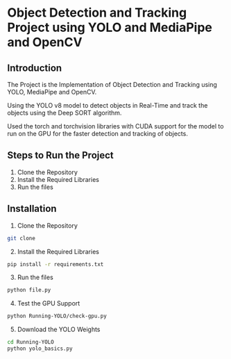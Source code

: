 # Object Detection and Tracking Project using YOLO and MediaPipe and OpenCV

## Introduction
The Project is the Implementation of Object Detection and Tracking using YOLO, MediaPipe and OpenCV.

Using the YOLO v8 model to detect objects in Real-Time and track the objects using the Deep SORT algorithm.

Used the torch and torchvision libraries with CUDA support for the model to run on the GPU for the faster detection and tracking of objects.

## Steps to Run the Project
1. Clone the Repository
2. Install the Required Libraries
3. Run the files

## Installation
1. Clone the Repository
```bash
git clone
```
2. Install the Required Libraries
```bash
pip install -r requirements.txt
```
3. Run the files
```bash
python file.py
```
4. Test the GPU Support
```bash
python Running-YOLO/check-gpu.py
```
5. Download the YOLO Weights
```bash
cd Running-YOLO
python yolo_basics.py
```


